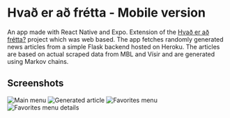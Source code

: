 # Hvað er að frétta - Mobile version
An app made with React Native and Expo. Extension of the [Hvað er að frétta?](https://github.com/Bjarturl/Hvad-er-ad-fretta) project which was web based.
The app fetches randomly generated news articles from a simple Flask backend hosted on Heroku. The articles are based on actual scraped data from MBL and Vísir
and are generated using Markov chains.
## Screenshots
![Main menu](https://github.com/Bjarturl/Hvaderadfretta-mobile/blob/main/demonstration/screen1.png "Main menu")
![Generated article](https://github.com/Bjarturl/Hvaderadfretta-mobile/blob/main/demonstration/screen2.png "Generated article")
![Favorites menu](https://github.com/Bjarturl/Hvaderadfretta-mobile/blob/main/demonstration/screen3.png "Favorites menu")
![Favorites menu details](https://github.com/Bjarturl/Hvaderadfretta-mobile/blob/main/demonstration/screen4.png "Favorites menu details")
